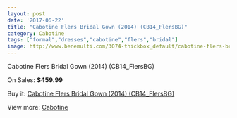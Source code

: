 ```yaml
---
layout: post
date: '2017-06-22'
title: "Cabotine Flers Bridal Gown (2014) (CB14_FlersBG)"
category: Cabotine
tags: ["formal","dresses","cabotine","flers","bridal"]
image: http://www.benemulti.com/3074-thickbox_default/cabotine-flers-bridal-gown-2014-cb14flersbg.jpg
---
```

Cabotine Flers Bridal Gown (2014) (CB14_FlersBG)

On Sales: **$459.99**
<a href="https://www.benemulti.com/en/cabotine/1209-cabotine-flers-bridal-gown-2014-cb14flersbg.html"><amp-img layout="responsive" width="600" height="600" src="//www.benemulti.com/3074-thickbox_default/cabotine-flers-bridal-gown-2014-cb14flersbg.jpg" alt="Cabotine Flers Bridal Gown (2014) (CB14_FlersBG) 0" /></a>
<a href="https://www.benemulti.com/en/cabotine/1209-cabotine-flers-bridal-gown-2014-cb14flersbg.html"><amp-img layout="responsive" width="600" height="600" src="//www.benemulti.com/3076-thickbox_default/cabotine-flers-bridal-gown-2014-cb14flersbg.jpg" alt="Cabotine Flers Bridal Gown (2014) (CB14_FlersBG) 1" /></a>
<a href="https://www.benemulti.com/en/cabotine/1209-cabotine-flers-bridal-gown-2014-cb14flersbg.html"><amp-img layout="responsive" width="600" height="600" src="//www.benemulti.com/3075-thickbox_default/cabotine-flers-bridal-gown-2014-cb14flersbg.jpg" alt="Cabotine Flers Bridal Gown (2014) (CB14_FlersBG) 2" /></a>

Buy it: [Cabotine Flers Bridal Gown (2014) (CB14_FlersBG)](https://www.benemulti.com/en/cabotine/1209-cabotine-flers-bridal-gown-2014-cb14flersbg.html "Cabotine Flers Bridal Gown (2014) (CB14_FlersBG)")

View more: [Cabotine](https://www.benemulti.com/en/17-cabotine "Cabotine")